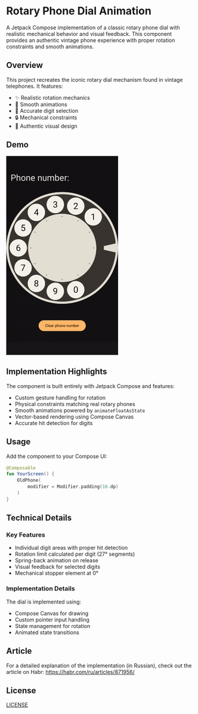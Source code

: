 # Rotary Phone Dial Animation

A Jetpack Compose implementation of a classic rotary phone dial with realistic mechanical behavior and visual feedback. This component provides an authentic vintage phone experience with proper rotation constraints and smooth animations.

## Overview

This project recreates the iconic rotary dial mechanism found in vintage telephones. It features:

- ✨ Realistic rotation mechanics
- 🔄 Smooth animations
- 🎯 Accurate digit selection
- 🔒 Mechanical constraints
- 🎨 Authentic visual design

## Demo

<img src="graphics/demo_1.gif" width="300" alt="Demo">

## Implementation Highlights

The component is built entirely with Jetpack Compose and features:

- Custom gesture handling for rotation
- Physical constraints matching real rotary phones
- Smooth animations powered by `animateFloatAsState`
- Vector-based rendering using Compose Canvas
- Accurate hit detection for digits

## Usage

Add the component to your Compose UI:

```kotlin
@Composable
fun YourScreen() {
    OldPhone(
        modifier = Modifier.padding(16.dp)
    )
}
```

## Technical Details

### Key Features

- Individual digit areas with proper hit detection
- Rotation limit calculated per digit (27° segments)
- Spring-back animation on release
- Visual feedback for selected digits
- Mechanical stopper element at 0°

### Implementation Details

The dial is implemented using:
- Compose Canvas for drawing
- Custom pointer input handling
- State management for rotation
- Animated state transitions

## Article

For a detailed explanation of the implementation (in Russian), check out the article on Habr: https://habr.com/ru/articles/871956/

## License

[LICENSE](LICENSE)